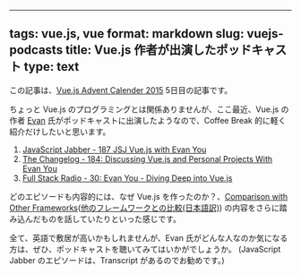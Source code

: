 ---
tags: vue.js, vue
format: markdown
slug: vuejs-podcasts
title: Vue.js 作者が出演したポッドキャスト
type: text
--

この記事は、[Vue.js Advent Calender 2015](http://qiita.com/advent-calendar/2015/vue) 5日目の記事です。

ちょっと Vue.js のプログラミングとは関係ありませんが、ここ最近、Vue.js の作者 [Evan](https://github.com/yyx990803) 氏がポッドキャストに出演したようなので、Coffee Break 的に軽く紹介だけしたいと思います。

1. [JavaScript Jabber - 187 JSJ Vue.js with Evan You](https://devchat.tv/js-jabber/187-jsj-vue-js-with-evan-you)
2. [The Changelog - 184: Discussing Vue.js and Personal Projects With Evan You](https://changelog.com/184/)
3. [Full Stack Radio - 30: Evan You - Diving Deep into Vue.js](https://simplecast.fm/s/5e60d9be)

どのエピソードも内容的には、なぜ Vue.js を作ったのか？、[Comparison with Other Frameworks](http://vuejs.org/guide/comparison.html)([他のフレームワークとの比較(日本語訳)](http://jp.vuejs.org/guide/comparison.html)) の内容をさらに踏み込んだものを話していたりといった感じです。

全て、英語で敷居が高いかもしれませんが、Evan 氏がどんな人なのか気になる方は、ぜひ、ポッドキャストを聴いてみてはいかがでしょうか。
(JavaScript Jabber のエピソードは、Transcript があるのでお勧めです。)
